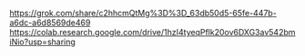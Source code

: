 https://grok.com/share/c2hhcmQtMg%3D%3D_63db50d5-65fe-447b-a6dc-a6d8569de469
https://colab.research.google.com/drive/1hzI4tyeqPflk20ov6DXG3av542bmiNio?usp=sharing
